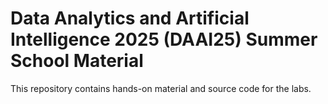 # Data Analytics and Artificial Intelligence 2025 (DAAI25) Summer School Material

This repository contains hands-on material and source code for the labs.
